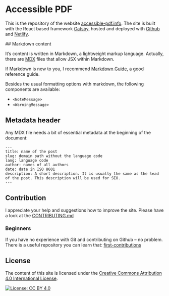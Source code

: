 # Accessible PDF

This is the repository of the website [accessible-pdf.info](https://accessible-pdf.info). The site is built with the React based framework [Gatsby](https://www.gatsbyjs.com/), hosted and deployed with [Github](https://github.com/) and [Netlify](https://www.netlify.com/).

## Markdown content

It’s content is written in Markdown, a lightweight markup language. Actually, there are [MDX](https://mdxjs.com/) files that allow JSX within Markdown.

If Markdown is new to you, I recommend [Markdown Guide](https://www.markdownguide.org/), a good reference guide.

Besides the usual formatting options with markdown, the following components are available:

- `<NoteMessage>` 
- `<WarningMessage>`

## Metadata header

Any MDX file needs a bit of essential metadata at the beginning of the document:

```
---
title: name of the post
slug: domain path without the language code
lang: language code
author: names of all authors
date: date in ISO 8601 
description: A short description. It is usually the same as the lead of the post. This description will be used for SEO.
---
```

## Contribution

I appreciate your help and suggestions how to improve the site. Please have a look at the [CONTRIBUTING.md](CONTRIBUTING.md)

### Beginners

If you have no experience with Git and contributing on Github – no problem. There is a useful repository you can learn that: [first-contributions](https://github.com/firstcontributions/first-contributions)

## License

The content of this site is licensed under the [Creative Commons Attribution 4.0 International License](http://creativecommons.org/licenses/by/4.0/).

[![License: CC BY 4.0](https://img.shields.io/badge/License-CC%20BY%204.0-lightgrey.svg)](https://creativecommons.org/licenses/by/4.0/)
